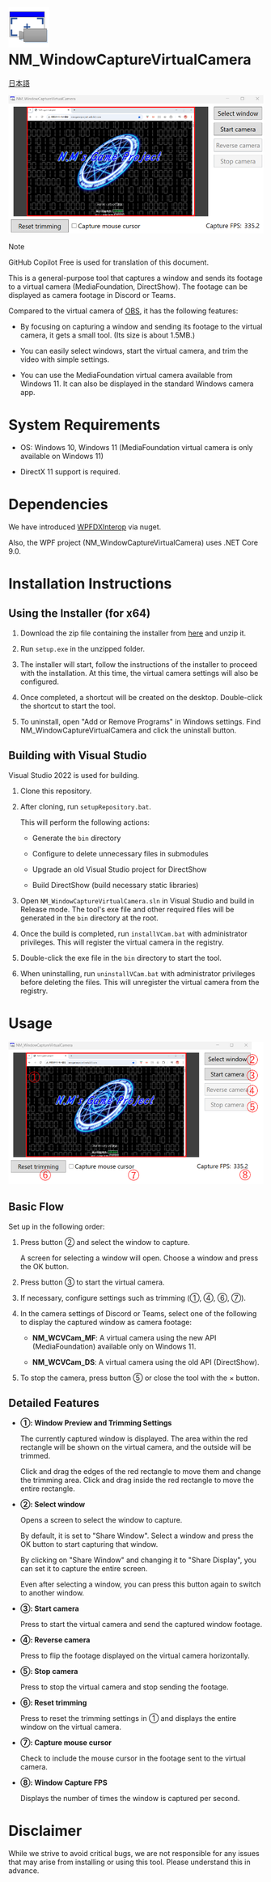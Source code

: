 # <img width="80" src="DocAssets/NM_WindowCaptureVirtualCamera_icon.png"> NM_WindowCaptureVirtualCamera

[日本語](README.md)

![UI_image_en.png](DocAssets/en/UI_image_en.png)

> [!NOTE]
> GitHub Copilot Free is used for translation of this document.


This is a general-purpose tool that captures a window and sends its footage to a virtual camera (MediaFoundation, DirectShow).
The footage can be displayed as camera footage in Discord or Teams.

Compared to the virtual camera of [OBS](https://obsproject.com), it has the following features:

* By focusing on capturing a window and sending its footage to the virtual camera, it gets a small tool. (Its size is about 1.5MB.)

* You can easily select windows, start the virtual camera, and trim the video with simple settings.

* You can use the MediaFoundation virtual camera available from Windows 11. It can also be displayed in the standard Windows camera app.


# System Requirements

* OS: Windows 10, Windows 11 (MediaFoundation virtual camera is only available on Windows 11)

* DirectX 11 support is required.


# Dependencies

We have introduced [WPFDXInterop](https://github.com/microsoft/WPFDXInterop) via nuget.

Also, the WPF project (NM_WindowCaptureVirtualCamera) uses .NET Core 9.0.


# Installation Instructions

## Using the Installer (for x64)

1. Download the zip file containing the installer from [here](https://github.com/HexagramNM/NM_WindowCaptureVirtualCamera/releases/download/v1.0.0/NM_WindowCaptureVirtualCamera.zip) and unzip it.

2. Run `setup.exe` in the unzipped folder.

3. The installer will start, follow the instructions of the installer to proceed with the installation. At this time, the virtual camera settings will also be configured.

4. Once completed, a shortcut will be created on the desktop. Double-click the shortcut to start the tool.

5. To uninstall, open "Add or Remove Programs" in Windows settings.
   Find NM_WindowCaptureVirtualCamera and click the uninstall button.


## Building with Visual Studio

Visual Studio 2022 is used for building.

1. Clone this repository.

2. After cloning, run `setupRepository.bat`.

    This will perform the following actions:

    - Generate the `bin` directory
    
    - Configure to delete unnecessary files in submodules

    - Upgrade an old Visual Studio project for DirectShow

    - Build DirectShow (build necessary static libraries)

3. Open `NM_WindowCaptureVirtualCamera.sln` in Visual Studio and build in Release mode.
   The tool's exe file and other required files will be generated in the `bin` directory at the root.

4. Once the build is completed, run `installVCam.bat` with administrator privileges.
   This will register the virtual camera in the registry.

5. Double-click the exe file in the `bin` directory to start the tool.

6. When uninstalling, run `uninstallVCam.bat` with administrator privileges before deleting the files.
   This will unregister the virtual camera from the registry.


# Usage

![UI_detail_en.png](DocAssets/en/UI_detail_en.png)

## Basic Flow

Set up in the following order:

1. Press button ② and select the window to capture.

    A screen for selecting a window will open. Choose a window and press the OK button.

2. Press button ③ to start the virtual camera.

3. If necessary, configure settings such as trimming (①, ④, ⑥, ⑦).

4. In the camera settings of Discord or Teams, select one of the following to display the captured window as camera footage:

    * **NM_WCVCam_MF**: A virtual camera using the new API (MediaFoundation) available only on Windows 11.

    * **NM_WCVCam_DS**: A virtual camera using the old API (DirectShow).

5. To stop the camera, press button ⑤ or close the tool with the × button.


## Detailed Features

* **①: Window Preview and Trimming Settings**

    The currently captured window is displayed. The area within the red rectangle will be shown on the virtual camera,
    and the outside will be trimmed.

    Click and drag the edges of the red rectangle to move them and change the trimming area.
    Click and drag inside the red rectangle to move the entire rectangle.

* **②: Select window**

    Opens a screen to select the window to capture.
    
    By default, it is set to "Share Window". Select a window and press the OK button to start capturing that window.

    By clicking on "Share Window" and changing it to "Share Display", you can set it to capture the entire screen.

    Even after selecting a window, you can press this button again to switch to another window.

* **③: Start camera**

    Press to start the virtual camera and send the captured window footage.

* **④: Reverse camera**

    Press to flip the footage displayed on the virtual camera horizontally.

* **⑤: Stop camera**

    Press to stop the virtual camera and stop sending the footage.

* **⑥: Reset trimming**

    Press to reset the trimming settings in ① and displays the entire window on the virtual camera.

* **⑦: Capture mouse cursor**

    Check to include the mouse cursor in the footage sent to the virtual camera.

* **⑧: Window Capture FPS**

    Displays the number of times the window is captured per second.


# Disclaimer

While we strive to avoid critical bugs, we are not responsible for any issues that may arise from installing or using this tool. Please understand this in advance.
